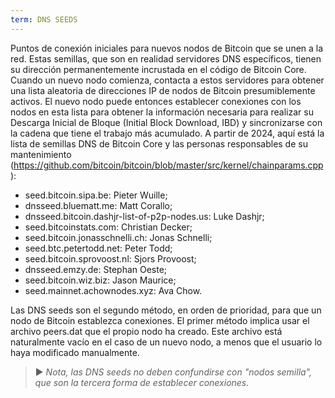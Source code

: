 ```yaml
---
term: DNS SEEDS
---
```


Puntos de conexión iniciales para nuevos nodos de Bitcoin que se unen a la red. Estas semillas, que son en realidad servidores DNS específicos, tienen su dirección permanentemente incrustada en el código de Bitcoin Core. Cuando un nuevo nodo comienza, contacta a estos servidores para obtener una lista aleatoria de direcciones IP de nodos de Bitcoin presumiblemente activos. El nuevo nodo puede entonces establecer conexiones con los nodos en esta lista para obtener la información necesaria para realizar su Descarga Inicial de Bloque (Initial Block Download, IBD) y sincronizarse con la cadena que tiene el trabajo más acumulado. A partir de 2024, aquí está la lista de semillas DNS de Bitcoin Core y las personas responsables de su mantenimiento (https://github.com/bitcoin/bitcoin/blob/master/src/kernel/chainparams.cpp):
* seed.bitcoin.sipa.be: Pieter Wuille;
* dnsseed.bluematt.me: Matt Corallo;
* dnsseed.bitcoin.dashjr-list-of-p2p-nodes.us: Luke Dashjr;
* seed.bitcoinstats.com: Christian Decker;
* seed.bitcoin.jonasschnelli.ch: Jonas Schnelli;
* seed.btc.petertodd.net: Peter Todd;
* seed.bitcoin.sprovoost.nl: Sjors Provoost;
* dnsseed.emzy.de: Stephan Oeste;
* seed.bitcoin.wiz.biz: Jason Maurice;
* seed.mainnet.achownodes.xyz: Ava Chow.

Las DNS seeds son el segundo método, en orden de prioridad, para que un nodo de Bitcoin establezca conexiones. El primer método implica usar el archivo peers.dat que el propio nodo ha creado. Este archivo está naturalmente vacío en el caso de un nuevo nodo, a menos que el usuario lo haya modificado manualmente.

> ► *Nota, las DNS seeds no deben confundirse con "nodos semilla", que son la tercera forma de establecer conexiones.*